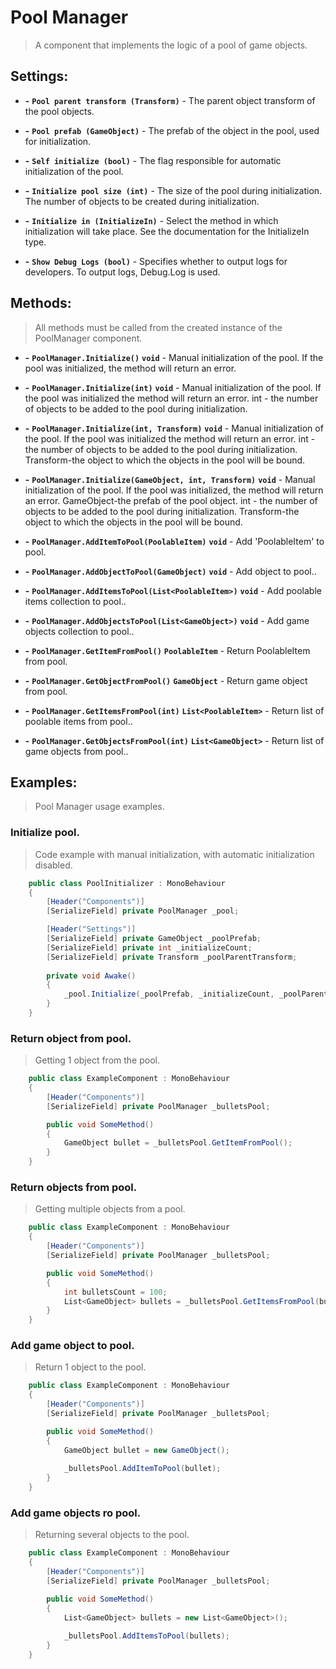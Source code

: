 # Pool Manager

> A component that implements the logic of a pool of game objects.

## Settings:

- **-** **`Pool parent transform (Transform)`** - The parent object transform of the pool objects.


- **-** **`Pool prefab (GameObject)`** - The prefab of the object in the pool, used for initialization.


- **-** **`Self initialize (bool)`** - The flag responsible for automatic initialization of the pool.


- **-** **`Initialize pool size (int)`** - The size of the pool during initialization. The number of objects to be created during initialization.


- **-** **`Initialize in (InitializeIn)`** - Select the method in which initialization will take place. See the documentation for the InitializeIn type.


- **-** **`Show Debug Logs (bool)`** - Specifies whether to output logs for developers. To output logs, Debug.Log is used.

## Methods:

> All methods must be called from the created instance of the PoolManager component.

- **-** **`PoolManager.Initialize()`** **`void`** - Manual initialization of the pool. If the pool was initialized, the method will return an error.


- **-** **`PoolManager.Initialize(int)`** **`void`** - Manual initialization of the pool. If the pool was initialized the method will return an error. int - the number of objects to be added to the pool during initialization.


- **-** **`PoolManager.Initialize(int, Transform)`** **`void`** - Manual initialization of the pool. If the pool was initialized the method will return an error. int - the number of objects to be added to the pool during initialization. Transform-the object to which the objects in the pool will be bound.


- **-** **`PoolManager.Initialize(GameObject, int, Transform)`** **`void`** - Manual initialization of the pool. If the pool was initialized, the method will return an error. GameObject-the prefab of the pool object. int - the number of objects to be added to the pool during initialization. Transform-the object to which the objects in the pool will be bound.


- **-** **`PoolManager.AddItemToPool(PoolableItem)`** **`void`** - Add 'PoolableItem' to pool.


- **-** **`PoolManager.AddObjectToPool(GameObject)`** **`void`** - Add object to pool..


- **-** **`PoolManager.AddItemsToPool(List<PoolableItem>)`** **`void`** - Add poolable items collection to pool..


- **-** **`PoolManager.AddObjectsToPool(List<GameObject>)`** **`void`** - Add game objects collection to pool..


- **-** **`PoolManager.GetItemFromPool()`** **`PoolableItem`** - Return PoolableItem from pool.


- **-** **`PoolManager.GetObjectFromPool()`** **`GameObject`** - Return game object from pool.


- **-** **`PoolManager.GetItemsFromPool(int)`** **`List<PoolableItem>`** - Return list of poolable items from pool..


- **-** **`PoolManager.GetObjectsFromPool(int)`** **`List<GameObject>`** - Return list of game objects from pool..

## Examples:

> Pool Manager usage examples.

### Initialize pool.

> Code example with manual initialization, with automatic initialization disabled.

```c#
    public class PoolInitializer : MonoBehaviour
    {
        [Header("Components")] 
        [SerializeField] private PoolManager _pool;

        [Header("Settings")] 
        [SerializeField] private GameObject _poolPrefab;
        [SerializeField] private int _initializeCount;
        [SerializeField] private Transform _poolParentTransform;
        
        private void Awake()
        {
            _pool.Initialize(_poolPrefab, _initializeCount, _poolParentTransform);
        }
    }
```

### Return object from pool.

> Getting 1 object from the pool.

```c#
    public class ExampleComponent : MonoBehaviour
    {
        [Header("Components")] 
        [SerializeField] private PoolManager _bulletsPool;

        public void SomeMethod()
        {
            GameObject bullet = _bulletsPool.GetItemFromPool();
        }
    }
```

### Return objects from pool.

> Getting multiple objects from a pool.

```c#
    public class ExampleComponent : MonoBehaviour
    {
        [Header("Components")] 
        [SerializeField] private PoolManager _bulletsPool;

        public void SomeMethod()
        {
            int bulletsCount = 100;
            List<GameObject> bullets = _bulletsPool.GetItemsFromPool(bulletsCount);
        }
    }
```

### Add game object to pool.

> Return 1 object to the pool.

```c#
    public class ExampleComponent : MonoBehaviour
    {
        [Header("Components")] 
        [SerializeField] private PoolManager _bulletsPool;

        public void SomeMethod()
        {
            GameObject bullet = new GameObject();
            
            _bulletsPool.AddItemToPool(bullet);
        }
    }
```

### Add game objects ro pool.

> Returning several objects to the pool.

```c#
    public class ExampleComponent : MonoBehaviour
    {
        [Header("Components")] 
        [SerializeField] private PoolManager _bulletsPool;

        public void SomeMethod()
        {
            List<GameObject> bullets = new List<GameObject>();
            
            _bulletsPool.AddItemsToPool(bullets);
        }
    }
```